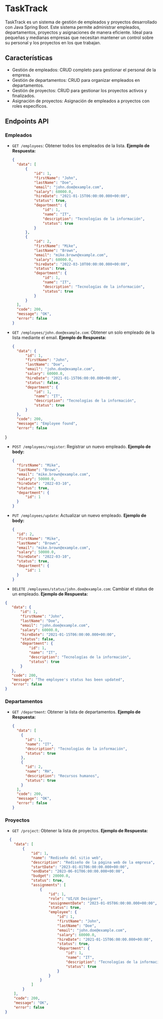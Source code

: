 # TaskTrack
TaskTrack es un sistema de gestión de empleados y proyectos desarrollado con Java Spring Boot. Este sistema permite administrar empleados, departamentos, proyectos y asignaciones de manera eficiente. Ideal para pequeñas y medianas empresas que necesitan mantener un control sobre su personal y los proyectos en los que trabajan.
## Características
- Gestión de empleados: CRUD completo para gestionar el personal de la empresa.
- Gestión de departamentos: CRUD para organizar empleados en departamentos.
- Gestión de proyectos: CRUD para gestionar los proyectos activos y finalizados.
- Asignación de proyectos: Asignación de empleados a proyectos con roles específicos.
## Endpoints API
### Empleados
- `GET /employees`: Obtener todos los empleados de la lista.
  **Ejemplo de Respuesta:**
  ```json
  {
    "data": [
        {
            "id": 1,
            "firstName": "John",
            "lastName": "Doe",
            "email": "john.doe@example.com",
            "salary": 60000.0,
            "hireDate": "2021-01-15T06:00:00.000+00:00",
            "status": true,
            "department": {
                "id": 1,
                "name": "IT",
                "description": "Tecnologías de la información",
                "status": true
            }
        },
        {
            "id": 2,
            "firstName": "Mike",
            "lastName": "Brown",
            "email": "mike.brown@example.com",
            "salary": 60000.0,
            "hireDate": "2022-03-10T00:00:00.000+00:00",
            "status": true,
            "department": {
                "id": 1,
                "name": "IT",
                "description": "Tecnologías de la información",
                "status": true
            }
        }
    ],
    "code": 200,
    "message": "OK",
    "error": false
  }
- `GET /employees/john.doe@example.com`: Obtener un solo empleado de la lista mediante el email.
  **Ejemplo de Respuesta:**
  ```json
  {
    "data": {
        "id": 1,
        "firstName": "John",
        "lastName": "Doe",
        "email": "john.doe@example.com",
        "salary": 60000.0,
        "hireDate": "2021-01-15T06:00:00.000+00:00",
        "status": false,
        "department": {
            "id": 1,
            "name": "IT",
            "description": "Tecnologías de la información",
            "status": true
        }
    },
    "code": 200,
    "message": "Employee found",
    "error": false
}

- `POST /employees/register`: Registrar un nuevo empleado.
  **Ejemplo de body:**
  ```json
  {
    "firstName": "Mike",
    "lastName": "Brown",
    "email": "mike.brown@example.com",
    "salary": 50000.0,
    "hireDate": "2022-03-10",
    "status": true,
    "department": {
        "id": 1
    }
  }

- `PUT /employees/update`: Actualizar un nuevo empleado.
  **Ejemplo de body:**
  ```json
  {
    "id": 2,
    "firstName": "Mike",
    "lastName": "Brown",
    "email": "mike.brown@example.com",
    "salary": 50000.0,
    "hireDate": "2022-03-10",
    "status": true,
    "department": {
        "id": 1
    }
  }
 - `DELETE /employees/status/john.doe@example.com`: Cambiar el status de un empleado.
  **Ejemplo de Respuesta:**
  ```json
 {
     "data": {
         "id": 1,
         "firstName": "John",
         "lastName": "Doe",
         "email": "john.doe@example.com",
         "salary": 60000.0,
         "hireDate": "2021-01-15T06:00:00.000+00:00",
         "status": false,
         "department": {
             "id": 1,
             "name": "IT",
             "description": "Tecnologías de la información",
             "status": true
         }
     },
     "code": 200,
     "message": "The employee's status has been updated",
     "error": false
 }
```

### Departamentos
- `GET /department`: Obtener la lista de departamentos.
  **Ejemplo de Respuesta:**
  ```json
  {
    "data": [
      {
        "id": 1,
        "name": "IT",
        "description": "Tecnologías de la información",
        "status": true
      },
      {
        "id": 2,
        "name": "RH",
        "description": "Recursos humanos",
        "status": true
      }
    ],
    "code": 200,
    "message": "OK",
    "error": false
  }
### Proyectos
- `GET /project`: Obtener la lista de proyectos.
  **Ejemplo de Respuesta:**
```json
  {
    "data": [
        {
            "id": 1,
            "name": "Rediseño del sitio web",
            "description": "Rediseño de la página web de la empresa",
            "startDate": "2023-01-01T06:00:00.000+00:00",
            "endDate": "2023-06-01T06:00:00.000+00:00",
            "budget": 20000.0,
            "status": true,
            "assignments": [
                {
                    "id": 1,
                    "role": "UI/UX Designer",
                    "assignmentDate": "2023-01-05T06:00:00.000+00:00",
                    "status": true,
                    "employee": {
                        "id": 1,
                        "firstName": "John",
                        "lastName": "Doe",
                        "email": "john.doe@example.com",
                        "salary": 60000.0,
                        "hireDate": "2021-01-15T06:00:00.000+00:00",
                        "status": true,
                        "department": {
                            "id": 1,
                            "name": "IT",
                            "description": "Tecnologías de la información",
                            "status": true
                        }
                    }
                }
            ]
        }
    ],
    "code": 200,
    "message": "OK",
    "error": false
}
